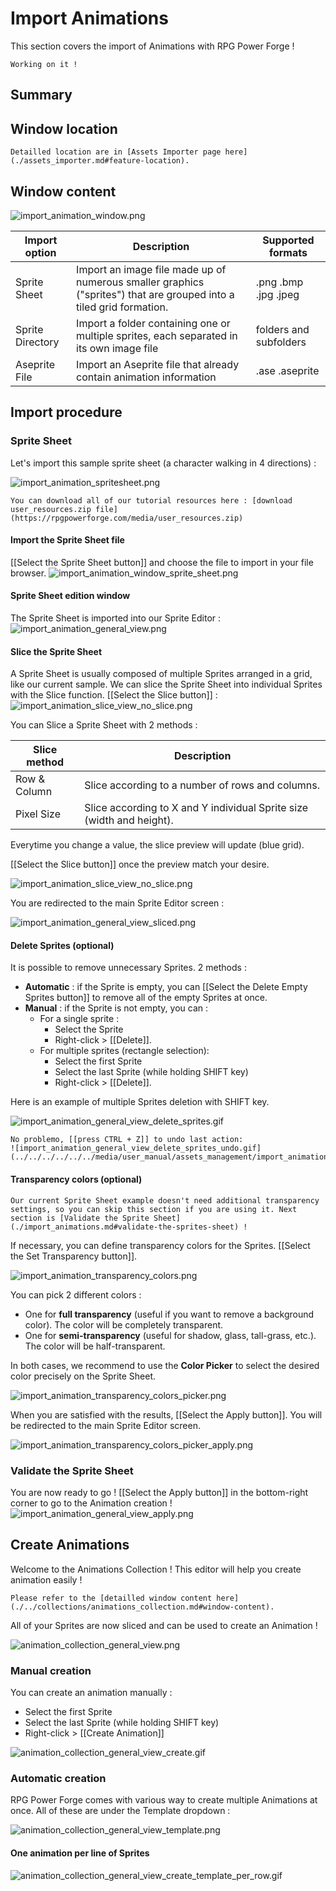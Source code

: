 # Import Animations

This section covers the import of Animations with RPG Power Forge !

```admonish warning title="🛠️"
Working on it !
```

## Summary

## Window location

```admonish example title="Window location"
Detailled location are in [Assets Importer page here](./assets_importer.md#feature-location).
```

## Window content
![import_animation_window.png](../../../../../../media/user_manual/assets_management/import_animation/import_animation_window.png)

Import option|Description|Supported formats
--------|--------|--------
Sprite Sheet|Import an image file made up of numerous smaller graphics ("sprites") that are grouped into a tiled grid formation.|.png .bmp .jpg .jpeg
Sprite Directory|Import a folder containing one or multiple sprites, each separated in its own image file|folders and subfolders
Aseprite File| Import an Aseprite file that already contain animation information|.ase .aseprite

## Import procedure

### Sprite Sheet

Let's import this sample sprite sheet (a character walking in 4 directions) :

![import_animation_spritesheet.png](../../../../../../media/user_resources/import_animation_spritesheet.png)

```admonish tip title="User manual resources :import_animation_spritesheet.png"
You can download all of our tutorial resources here : [download user_resources.zip file](https://rpgpowerforge.com/media/user_resources.zip)
```

#### Import the Sprite Sheet file
[[Select the Sprite Sheet button]] and choose the file to import in your file browser.
![import_animation_window_sprite_sheet.png](../../../../../../media/user_manual/assets_management/import_animation/import_animation_window_sprite_sheet.png)

#### Sprite Sheet edition window
The Sprite Sheet is imported into our Sprite Editor :
![import_animation_general_view.png](../../../../../../media/user_manual/assets_management/import_animation/import_animation_general_view.png)


#### Slice the Sprite Sheet
A Sprite Sheet is usually composed of multiple Sprites arranged in a grid, like our current sample. We can slice the Sprite Sheet into individual Sprites with the Slice function. [[Select the Slice button]] :
![import_animation_slice_view_no_slice.png](../../../../../../media/user_manual/assets_management/import_animation/import_animation_slice_view_no_slice.png)

You can Slice a Sprite Sheet with 2 methods :

Slice method|Description
--------|--------
Row & Column | Slice according to a number of rows and columns.
Pixel Size | Slice according to X and Y individual Sprite size (width and height).

Everytime you change a value, the slice preview will update (blue grid). 

[[Select the Slice button]] once the preview match your desire.  

![import_animation_slice_view_no_slice.png](../../../../../../media/user_manual/assets_management/import_animation/import_animation_slice_view_row_column.png)

You are redirected to the main Sprite Editor screen :

![import_animation_general_view_sliced.png](../../../../../../media/user_manual/assets_management/import_animation/import_animation_general_view_sliced.png)

#### Delete Sprites (optional)

It is possible to remove unnecessary Sprites. 2 methods :
 * **Automatic** : if the Sprite is empty, you can [[Select the Delete Empty Sprites button]] to remove all of the empty Sprites at once.
 * **Manual** : if the Sprite is not empty, you can :
     * For a single sprite : 
       * Select the Sprite
       * Right-click > [[Delete]].
     * For multiple sprites (rectangle selection): 
        * Select the first Sprite
        * Select the last Sprite (while holding SHIFT key)
        * Right-click > [[Delete]].

Here is an example of multiple Sprites deletion with SHIFT key.

![import_animation_general_view_delete_sprites.gif](../../../../../../media/user_manual/assets_management/import_animation/import_animation_general_view_delete_sprites.gif)


```admonish question title="Help, I need to undo !"
No problemo, [[press CTRL + Z]] to undo last action:
![import_animation_general_view_delete_sprites_undo.gif](../../../../../../media/user_manual/assets_management/import_animation/import_animation_general_view_delete_sprites_undo.gif)
```

#### Transparency colors (optional)

```admonish note title="Good to go"
Our current Sprite Sheet example doesn't need additional transparency settings, so you can skip this section if you are using it. Next section is [Validate the Sprite Sheet](./import_animations.md#validate-the-sprites-sheet) !
```



If necessary, you can define transparency colors for the Sprites. [[Select the Set Transparency button]].

![import_animation_transparency_colors.png](../../../../../../media/user_manual/assets_management/import_animation/import_animation_transparency_colors.png)

You can pick 2 different colors :
 * One for **full transparency** (useful if you want to remove a background color). The color will be completely transparent.
 * One for **semi-transparency** (useful for shadow, glass, tall-grass, etc.). The color will be half-transparent.

In both cases, we recommend to use the **Color Picker** to select the desired color precisely on the Sprite Sheet.

![import_animation_transparency_colors_picker.png](../../../../../../media/user_manual/assets_management/import_animation/import_animation_transparency_colors_picker.png)

When you are satisfied with the results, [[Select the Apply button]]. You will be redirected to the main Sprite Editor screen.

![import_animation_transparency_colors_picker_apply.png](../../../../../../media/user_manual/assets_management/import_animation/import_animation_transparency_colors_picker_apply.png)

### Validate the Sprite Sheet

You are now ready to go ! [[Select the Apply button]] in the bottom-right corner to go to the Animation creation !
![import_animation_general_view_apply.png](../../../../../../media/user_manual/assets_management/import_animation/import_animation_general_view_apply.png)

## Create Animations

Welcome to the Animations Collection ! This editor will help you create animation easily !

```admonish example title="Animations Collection window content"
Please refer to the [detailled window content here](./../collections/animations_collection.md#window-content).
```

All of your Sprites are now sliced and can be used to create an Animation !

![animation_collection_general_view.png](../../../../../../media/user_manual/assets_management/import_animation/animation_collection_general_view.png)

### Manual creation

You can create an animation manually :
* Select the first Sprite
* Select the last Sprite (while holding SHIFT key)
* Right-click > [[Create Animation]]

![animation_collection_general_view_create.gif](../../../../../../media/user_manual/assets_management/import_animation/animation_collection_general_view_create.gif)

### Automatic creation

RPG Power Forge comes with various way to create multiple Animations at once. All of these are under the Template dropdown :

![animation_collection_general_view_template.png](../../../../../../media/user_manual/assets_management/import_animation/animation_collection_general_view_template.png)

#### One animation per line of Sprites
![animation_collection_general_view_create_template_per_row.gif](../../../../../../media/user_manual/assets_management/import_animation/animation_collection_general_view_create_template_per_row.gif)


